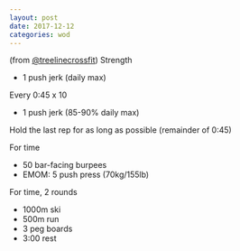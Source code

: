 ```yaml
---
layout: post
date: 2017-12-12
categories: wod
---
```


<!--
**Chris - <span></span>**
-->

(from [@treelinecrossfit](http://www.treelinecrossfit.com)) Strength
- 1 push jerk (daily max)

Every 0:45 x 10
- 1 push jerk (85-90% daily max)

Hold the last rep for as long as possible (remainder of 0:45)

For time
- 50 bar-facing burpees
- EMOM: 5 push press (70kg/155lb)

For time, 2 rounds
- 1000m ski
- 500m run
- 3 peg boards
- 3:00 rest
